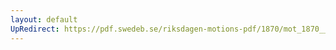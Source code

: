 ```yaml
---
layout: default
UpRedirect: https://pdf.swedeb.se/riksdagen-motions-pdf/1870/mot_1870__ak__00225/mot_1870__ak__00225_005.pdf
---
```

